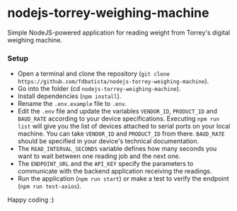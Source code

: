 # nodejs-torrey-weighing-machine
Simple NodeJS-powered application for reading weight from Torrey's digital weighing machine.

### Setup
- Open a terminal and clone the repository (`git clone https://github.com/fdbatista/nodejs-torrey-weighing-machine`).
- Go into the folder (cd `nodejs-torrey-weighing-machine`).
- Install dependencies (`npm install`).
- Rename the `.env.example` file to `.env`.
- Edit the `.env` file and update the variables `VENDOR_ID`, `PRODUCT_ID` and `BAUD_RATE` according to your device specifications. Executing `npm run list` will give you the list of devices attached to serial ports on your local machine. You can take `VENDOR_ID` and `PRODUCT_ID` from there. `BAUD_RATE` should be specified in your device's technical documentation.
- The `READ_INTERVAL_SECONDS` variable defines how many seconds you want to wait between one reading job and the next one.
- The `ENDPOINT_URL` and the `API_KEY` specify the parameters to communicate with the backend application receiving the readings.
- Run the application (`npm run start`) or make a test to verify the endpoint (`npm run test-axios`).

Happy coding :)
